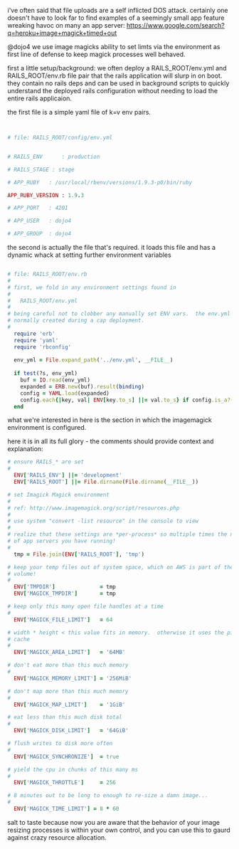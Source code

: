 i've often said that file uploads are a self inflicted DOS attack.  certainly one doesn't have to look far to find examples of a seemingly small app feature wreaking havoc on many an app server: https://www.google.com/search?q=heroku+image+magick+timed+out

@dojo4 we use image magicks ability to set limts via the environment as first line of defense to keep magick processes well behaved.

first a little setup/background:  we often deploy a RAILS_ROOT/env.yml and RAILS_ROOT/env.rb file pair that the rails application will slurp in on boot.  they contain no rails deps and can be used in background scripts to quickly understand the deployed rails configuration without needing to load the entire rails applicaion.

the first file is a simple yaml file of k=v env pairs.

````ruby


# file: RAILS_ROOT/config/env.yml


# RAILS_ENV      : production

# RAILS_STAGE : stage

# APP_RUBY   : /usr/local/rbenv/versions/1.9.3-p0/bin/ruby

APP_RUBY_VERSION : 1.9.3

# APP_PORT   : 4201

# APP_USER   : dojo4

# APP_GROUP  : dojo4


````

the second is actually the file that's required.  it loads this file and has a dynamic whack at setting further environment variables


````ruby

# file: RAILS_ROOT/env.rb
#
# first, we fold in any environment settings found in 
#
#   RAILS_ROOT/env.yml
#
# being careful not to clobber any manually set ENV vars.  the env.yml file is
# normally created during a cap deployment.
# 
  require 'erb'
  require 'yaml'
  require 'rbconfig'
  
  env_yml = File.expand_path('../env.yml', __FILE__)
  
  if test(?s, env_yml)
    buf = IO.read(env_yml)
    expanded = ERB.new(buf).result(binding)
    config = YAML.load(expanded)
    config.each{|key, val| ENV[key.to_s] ||= val.to_s} if config.is_a?(Hash)
  end


````

what we're interested in here is the section in which the imagemagick environment is configured.

here it is in all its full glory - the comments should provide context and explanation:

````ruby
# ensure RAILS_* are set
#
  ENV['RAILS_ENV'] ||= 'development'
  ENV['RAILS_ROOT'] ||= File.dirname(File.dirname(__FILE__))

# set Imagick Magick environment
#
# ref: http://www.imagemagick.org/script/resources.php
#
# use system "convert -list resource" in the console to view
#
# realize that these settings are *per-process* so multiple times the number
# of app servers you have running!
#
  tmp = File.join(ENV['RAILS_ROOT'], 'tmp')

# keep your temp files out of system space, which on AWS is part of the root
# volume!
#
  ENV['TMPDIR']              = tmp
  ENV['MAGICK_TMPDIR']       = tmp

# keep only this many open file handles at a time
#
  ENV['MAGICK_FILE_LIMIT']   = 64

# width * height < this value fits in memory.  otherwise it uses the pixel
# cache
#
  ENV['MAGICK_AREA_LIMIT']   = '64MB'

# don't eat more than this much memory
#
  ENV['MAGICK_MEMORY_LIMIT'] = '256MiB'

# don't map more than this much memory
#
  ENV['MAGICK_MAP_LIMIT']    = '1GiB'

# eat less than this much disk total
#
  ENV['MAGICK_DISK_LIMIT']   = '64GiB'

# flush writes to disk more often
#
  ENV['MAGICK_SYNCHRONIZE']  = true

# yield the cpu in chunks of this many ms
#
  ENV['MAGICK_THROTTLE']     = 256

# 8 minutes out to be long to enough to re-size a damn image...
#
  ENV['MAGICK_TIME_LIMIT'] = 8 * 60


````


salt to taste because now you are aware that the behavior of your image resizing processes is within your own control, and you can use this to gaurd against crazy resource allocation.

